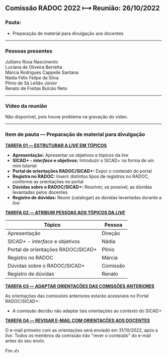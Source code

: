 ## Comissão RADOC 2022 &#x27FC; Reunião: 26/10/2022


### Pauta:
- Preparação de material para divulgação aos docentes

---
### Pessoas presentes

Julliano Rosa Nascimento<br>
Luciana de Oliveira Berretta<br>
Márcia Rodrigues Cappelle Santana<br>
Nádia Félix Felipe da Silva<br>
Plínio de Sá Leitão Júnior<br>
Renato de Freitas Bulcão Neto<br>

---
### Vídeo da reunião

Não disponível, pois houve problema na gravação do vídeo.

---
### Item de pauta &#x2015; Preparação de material para divulgação

<ins>**TAREFA 01 &#x2015; ESTRUTURAR A _LIVE_ EM TÓPICOS**</ins>
- **Apresentação:** Apresentar os objetivos e tópicos da _live_
- **SICAD+ - _interface_ e objetivos:** Introduzir o SICAD+ na forma de um mini tutorial
- **Portal de orientações RADOC/SICAD+:** Expor o conteúdo do portal
- **Registro no RADOC:** Inserir distintos tipos de registros no RADOC, conforme as orientações no portal
- **Dúvidas sobre o RADOC/SICAD+:** Resolver, se possível, as dúvidas levantadas pelos docentes
- **Registro de dúvidas:** Reunir (catalogar) as dúvidas levantadas durante a _live_

<ins>**TAREFA 02 &#x2015; ATRIBUIR PESSOAS AOS TÓPICOS DA _LIVE_**</ins>

|Tópico|Pessoa|
|-|-|
|Apresentação|Direção|
|SICAD+ - _interface_ e objetivos|Nádia|
|Portal de orientações RADOC/SICAD+|Plínio|
|Registro no RADOC|Márcia|
|Dúvidas sobre o RADOC/SICAD+|Comissão|
|Registro de dúvidas|Renato|

<ins>**TAREFA 03 &#x2015; ADAPTAR ORIENTAÇÕES DAS COMISSÕES ANTERIORES**</ins>

As orientações das comissões anteriores estarão acessíveis no Portal RADOC/SICAD+:
- A comissão decidiu não adaptar tais orientações ao contexto do SICAD+

<ins>**TAREFA 04 &#x2015; REVISAR E-MAIL COM ORIENTAÇÕES AOS DOCENTES**</ins>

O e-mail primeiro com as orientações será enviado em 31/10/2022, após a _live_.
Todos os membros da comissão irão "rever o conteúdo" do e-mail antes do seu envio.

Fim &#9997;

